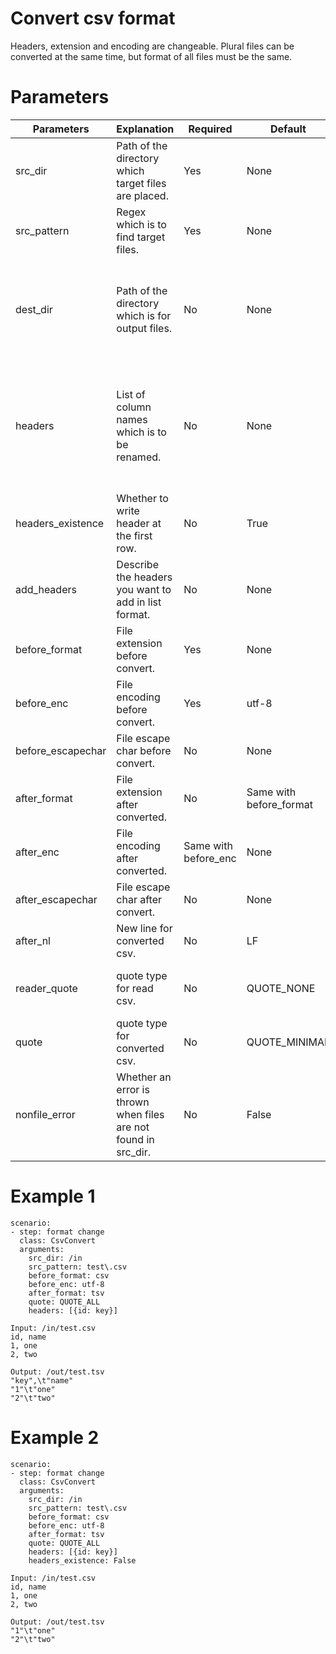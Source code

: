 # Convert csv format
Headers, extension and encoding are changeable.
Plural files can be converted at the same time, but format of all files must be the same.

# Parameters
|Parameters|Explanation|Required|Default|Remarks|
|----------|-----------|--------|-------|-------|
|src_dir|Path of the directory which target files are placed.|Yes|None||
|src_pattern|Regex which is to find target files.|Yes|None||
|dest_dir|Path of the directory which is for output files.|No|None|If this parameter is not set, the file is created in the same directory as the processing file. If a non-existent directory path is specified, the directory is automatically created.|
|headers|List of column names which is to be renamed.|No|None|Dict of list ex. [{before_column_name1: after_column_name1}, {before_column_name2: after_column_name2}]. Headers option is enabled when headers_existence is True and add_headers is not specified.|
|headers_existence|Whether to write header at the first row.|No|True|When headers_existence is False, the header is not output even if headers or add_headers is input.|
|add_headers|Describe the headers you want to add in list format.|No|None|Thia parameter works when headers_existence is true. Items in headers are also ignored.|
|before_format|File extension before convert.|Yes|None|"csv" or "tsv"|
|before_enc|File encoding before convert.|Yes|utf-8||
|before_escapechar|File escape char before convert.|No|None|If None, escape with double quotes.|
|after_format|File extension after converted.|No|Same with before_format|"csv" or "tsv"|
|after_enc|File encoding after converted.|Same with before_enc|None||
|after_escapechar|File escape char after convert.|No|None|If None, escape with double quotes.|
|after_nl|New line for converted csv.|No|LF|"LF" or "CR" or "CRLF"|
|reader_quote|quote type for read csv.|No|QUOTE_NONE|"QUOTE_ALL" or "QUOTE_MINIMAL" or "QUOTE_NONNUMERIC" or "QUOTE_NONE"|
|quote|quote type for converted csv.|No|QUOTE_MINIMAL|"QUOTE_ALL" or "QUOTE_MINIMAL" or "QUOTE_NONNUMERIC" or "QUOTE_NONE"|
|nonfile_error|Whether an error is thrown when files are not found in src_dir.|No|False||

# Example 1
```
scenario:
- step: format change
  class: CsvConvert
  arguments:
    src_dir: /in
    src_pattern: test\.csv
    before_format: csv
    before_enc: utf-8
    after_format: tsv
    quote: QUOTE_ALL
    headers: [{id: key}]

Input: /in/test.csv
id, name
1, one
2, two

Output: /out/test.tsv
"key",\t"name"
"1"\t"one"
"2"\t"two"
```  

# Example 2
```
scenario:
- step: format change
  class: CsvConvert
  arguments:
    src_dir: /in
    src_pattern: test\.csv
    before_format: csv
    before_enc: utf-8
    after_format: tsv
    quote: QUOTE_ALL
    headers: [{id: key}]
    headers_existence: False

Input: /in/test.csv
id, name
1, one
2, two

Output: /out/test.tsv
"1"\t"one"
"2"\t"two"
```